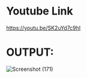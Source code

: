 <h1> Youtube Link</h1>

https://youtu.be/SK2uYd7c9hI



<h1>OUTPUT:</h1>

![Screenshot (171)](https://user-images.githubusercontent.com/102343983/202887325-fc991c07-f18e-4ad9-a5b0-0bc90aa6464f.png)
